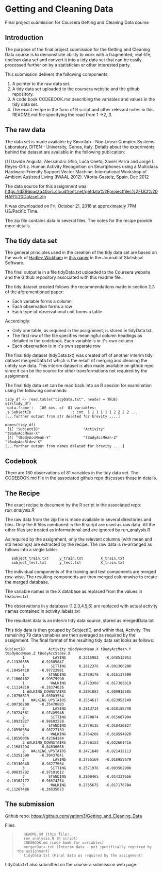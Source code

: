 # Getting and Cleaning Data
Final project submission for Coursera Getting and Cleaning Data course

## Introduction

The purpose of the final project submission for the Getting and Cleaning Data course 
is to demonstrate ability to work with a fragmented, real-life, unclean data set and 
convert it into a tidy data set that can be easily processed further on by a statistician
or other interested party.

This submission delivers the following components:

1. A pointer to the raw data set.
2. A tidy data set uploaded to the coursera website and the github repository.
3. A code book CODEBOOK.md describing the variables and values in the tidy data set.
4. The exact recipe in the form of R script and other relevant notes in this README.md
   file specifying the road from 1 ->2, 3.

## The raw data

The data set is made available by Smartlab - Non Linear Complex Systems Laboratory,
DITEN - University, Genoa, Italy. Details about the experiments behind the dataset are
available in the following publication:

[1] Davide Anguita, Alessandro Ghio, Luca Oneto, Xavier Parra and Jorge L. Reyes-Ortiz. 
Human Activity Recognition on Smartphones using a Multiclass Hardware-Friendly Support 
Vector Machine. International Workshop of Ambient Assisted Living (IWAAL 2012). 
Vitoria-Gasteiz, Spain. Dec 2012

The data source for this assignment was:
https://d396qusza40orc.cloudfront.net/getdata%2Fprojectfiles%2FUCI%20HAR%20Dataset.zip

It was downloaded on Fri, October 21, 2016 at approximately 7PM US/Pacific Time.

The zip file contains data in several files. The notes for the recipe provide more details.


## The tidy data set

The general principles used in the creation of the tidy data set are based on the work of
[Hadley Wickham](http://had.co.nz/) in [this paper](http://vita.had.co.nz/papers/tidy-data.pdf)
in the Journal of Statistical Software. 

The final output is in a file tidyData.txt uploaded to the Coursera website and the Github
repository associated with this readme file.

The tidy dataset created follows the recommendations made in section 2.3 of the aforementioned
paper:
- Each variable forms a column
- Each observation forms a row
- Each type of observational unit forms a table

Accordingly: 
- Only one table, as required in the assignment, is stored in tidyData.txt. 
- The first row of the file specifies meaningful column headings as detailed in the codebook.
  Each variable is in it's own column
- Each observation is in it's own separate row

The final tidy dataset (tidyData.txt) was created off of another interim tidy dataset
mergedData.txt which is the result of merging and cleaning the untidy raw data. This interim 
dataset is also made available on github repo since it can be the source for other 
transformations not required by the assignment.

The final tidy data set can be read back into an R session for examination using the following 
commands:

~~~~
tidy_df <- read.table("tidyData.txt", header = TRUE)
str(tidy_df)
'data.frame':	180 obs. of  81 variables:
 $ SubjectID                   : int  1 1 1 1 1 1 2 2 2 2 ...
[...further output from str deleted for brevity ....]

names(tidy_df)
 [1] "SubjectID"                    "Activity"                     "tBodyAccMean-X"              
 [4] "tBodyAccMean-Y"               "tBodyAccMean-Z"               "tBodyAccStdev-X"            
[...further output from names deleted for brevity ....]
~~~~

## Codebook
There are 180 observations of 81 variables in the tidy data set. The CODEBOOK.md file in 
the associated github repo discusses these in details.


## The Recipe
The exact recipe is document by the R script in the associated repo:  *run_analysis.R*

The raw data from the zip file is made available in several directories and files. Only the
8 files mentioned in the R script are used as raw data. All the other files are treated
as informational and are ignored by run_analysis.R

As required by the assignment, only the relevant columns (with mean and std headings) are
extracted by the recipe. The raw data is re-arranged as follows into a single table:
~~~~
   subject_train.txt     y_train.txt        X_train.txt     
   subject_test.txt      y_test.txt         X_train.txt
~~~~

The individual components of the training and test components are merged row-wise. The
resulting components are then merged columnwise to create the merged database.

The variable names in the X database as replaced from the values in features.txt

The observations in y database (1,2,3,4,5,6) are replaced with actual activity names
contained in activity_labels.txt

The resultant data is an interim tidy data source, stored as mergedData.txt

This tidy data is then grouped by SubjectID, and within that, Activity. The remaining
79 data variables are then averaged as required by the assignment. The final format
of the resulting tidy data set looks as follows:

~~~~
SubjectID           Activity tBodyAccMean.X tBodyAccMean.Y tBodyAccMean.Z tBodyAccStdev.X
        1             LAYING      0.2215982   -0.040513953    -0.11320355     -0.92805647
        1            SITTING      0.2612376   -0.001308288    -0.10454418     -0.97722901
        1           STANDING      0.2789176   -0.016137590    -0.11060182     -0.99575990
        1            WALKING      0.2773308   -0.017383819    -0.11114810     -0.28374026
        1 WALKING_DOWNSTAIRS      0.2891883   -0.009918505    -0.10756619      0.03003534
        1   WALKING_UPSTAIRS      0.2554617   -0.023953149    -0.09730200     -0.35470803
        2             LAYING      0.2813734   -0.018158740    -0.10724561     -0.97405946
        2            SITTING      0.2770874   -0.015687994    -0.10921827     -0.98682228
        2           STANDING      0.2779115   -0.018420827    -0.10590854     -0.98727189
        2            WALKING      0.2764266   -0.018594920    -0.10550036     -0.42364284
        2 WALKING_DOWNSTAIRS      0.2776153   -0.022661416    -0.11681294      0.04636668
        2   WALKING_UPSTAIRS      0.2471648   -0.021412113    -0.15251390     -0.30437641
        3             LAYING      0.2755169   -0.018955679    -0.10130048     -0.98277664
        3            SITTING      0.2571976   -0.003502998    -0.09835792     -0.97101012
        3           STANDING      0.2800465   -0.014337656    -0.10162172     -0.96674254
        3            WALKING      0.2755675   -0.017176784    -0.11267486     -0.36035673
~~~~

## The submission

Github repo: https://github.com/yatinm3/Getting_and_Cleaning_Data

Files: 
>> 
>        README.md (this file)
>        run_analysis.R (R script)
>        CODEBOOK.md (code book for variables)
>        mergedData.txt (Interim data - not specifically required by the assignment)
>        tidyData.txt (Final data as required by the assignment)
>
tidyData.txt also submitted on the coursera submission web page.

